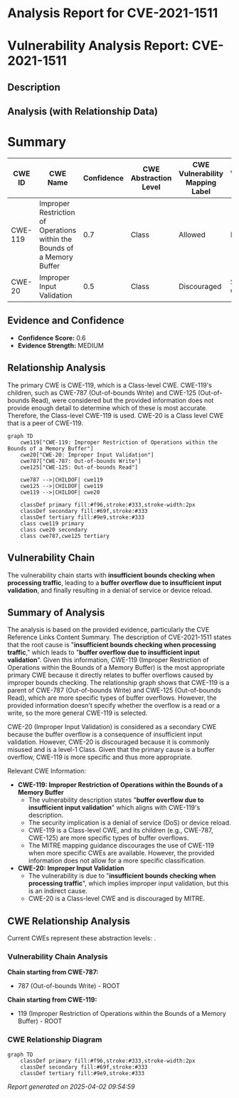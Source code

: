 # Analysis Report for CVE-2021-1511

# Vulnerability Analysis Report: CVE-2021-1511

## Description



## Analysis (with Relationship Data)

# Summary
| CWE ID | CWE Name | Confidence | CWE Abstraction Level | CWE Vulnerability Mapping Label | CWE-Vulnerability Mapping Notes |
|---|---|---|---|---|---|
| CWE-119 | Improper Restriction of Operations within the Bounds of a Memory Buffer | 0.7 | Class | Allowed | Primary CWE |
| CWE-20 | Improper Input Validation | 0.5 | Class | Discouraged | Secondary Candidate |

## Evidence and Confidence

*   **Confidence Score:** 0.6
*   **Evidence Strength:** MEDIUM

## Relationship Analysis
The primary CWE is CWE-119, which is a Class-level CWE. CWE-119's children, such as CWE-787 (Out-of-bounds Write) and CWE-125 (Out-of-bounds Read), were considered but the provided information does not provide enough detail to determine which of these is most accurate. Therefore, the Class-level CWE-119 is used. CWE-20 is a Class level CWE that is a peer of CWE-119.

```mermaid
graph TD
    cwe119["CWE-119: Improper Restriction of Operations within the Bounds of a Memory Buffer"]
    cwe20["CWE-20: Improper Input Validation"]
    cwe787["CWE-787: Out-of-bounds Write"]
    cwe125["CWE-125: Out-of-bounds Read"]
    
    cwe787 -->|CHILDOF| cwe119
    cwe125 -->|CHILDOF| cwe119
    cwe119 -->|CHILDOF| cwe20
    
    classDef primary fill:#f96,stroke:#333,stroke-width:2px
    classDef secondary fill:#69f,stroke:#333
    classDef tertiary fill:#9e9,stroke:#333
    class cwe119 primary
    class cwe20 secondary
    class cwe787,cwe125 tertiary
```

## Vulnerability Chain
The vulnerability chain starts with **insufficient bounds checking when processing traffic**, leading to a **buffer overflow due to insufficient input validation**, and finally resulting in a denial of service or device reload.

## Summary of Analysis
The analysis is based on the provided evidence, particularly the CVE Reference Links Content Summary. The description of CVE-2021-1511 states that the root cause is "**insufficient bounds checking when processing traffic**," which leads to "**buffer overflow due to insufficient input validation**". Given this information, CWE-119 (Improper Restriction of Operations within the Bounds of a Memory Buffer) is the most appropriate primary CWE because it directly relates to buffer overflows caused by improper bounds checking. The relationship graph shows that CWE-119 is a parent of CWE-787 (Out-of-bounds Write) and CWE-125 (Out-of-bounds Read), which are more specific types of buffer overflows. However, the provided information doesn't specify whether the overflow is a read or a write, so the more general CWE-119 is selected.

CWE-20 (Improper Input Validation) is considered as a secondary CWE because the buffer overflow is a consequence of insufficient input validation. However, CWE-20 is discouraged because it is commonly misused and is a level-1 Class. Given that the primary cause is a buffer overflow, CWE-119 is more specific and thus more appropriate.

Relevant CWE Information:
*   **CWE-119: Improper Restriction of Operations within the Bounds of a Memory Buffer**
    *   The vulnerability description states "**buffer overflow due to insufficient input validation**" which aligns with CWE-119's description.
    *   The security implication is a denial of service (DoS) or device reload.
    *   CWE-119 is a Class-level CWE, and its children (e.g., CWE-787, CWE-125) are more specific types of buffer overflows.
    *   The MITRE mapping guidance discourages the use of CWE-119 when more specific CWEs are available. However, the provided information does not allow for a more specific classification.
*   **CWE-20: Improper Input Validation**
    *   The vulnerability is due to "**insufficient bounds checking when processing traffic**", which implies improper input validation, but this is an indirect cause.
    *   CWE-20 is a Class-level CWE and is discouraged by MITRE.


## CWE Relationship Analysis

Current CWEs represent these abstraction levels: .


### Vulnerability Chain Analysis

**Chain starting from CWE-787:**
- 787 (Out-of-bounds Write) - ROOT


**Chain starting from CWE-119:**
- 119 (Improper Restriction of Operations within the Bounds of a Memory Buffer) - ROOT



### CWE Relationship Diagram

```mermaid
graph TD
    classDef primary fill:#f96,stroke:#333,stroke-width:2px
    classDef secondary fill:#69f,stroke:#333
    classDef tertiary fill:#9e9,stroke:#333
```



*Report generated on 2025-04-02 09:54:59*
